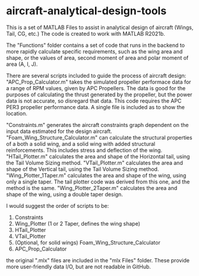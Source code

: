 # aircraft-analytical-design-tools
This is a set of MATLAB Files to assist in analytical design of aircraft (Wings, Tail, CG, etc.)
The code is created to work with MATLAB R2021b.

The "Functions" folder contains a set of code that runs in the backend to more rapidly calculate specific requirements, such as the wing area and shape, or the values of area, second moment of area and polar moment of area (A, I, J).

There are several scripts included to guide the process of aircraft design:
"APC_Prop_Calculator.m" takes the simulated propeller performace data for a range of RPM values, given by APC Propellers. The data is good for the purposes of calculating the thrust generated by the propeller, but the power data is not accurate, so disregard that data.
This code requires the APC PER3 propeller performance data. A single file is included as to show the location.

"Constraints.m" generates the aircraft constraints graph dependent on the input data estimated for the design aircraft.
"Foam_Wing_Structure_Calculator.m" can calculate the structural properties of a both a solid wing, and a solid wing with added structural reinforcements. This includes stress and deflection of the wing.
"HTail_Plotter.m" calculates the area and shape of the Horizontal tail, using the Tail Volume Sizing method.
"VTail_Plotter.m" calculates the area and shape of the Vertical tail, using the Tail Volume Sizing method.
"Wing_Plotter_1Taper.m" calculates the area and shape of the wing, using only a single taper. The tail plotter code was derived from this one, and the method is the same.
"Wing_Plotter_2Taper.m" calculates the area and shape of the wing, using a double taper design.

I would suggest the order of scripts to be: 
1. Constraints
2. Wing_Plotter (1 or 2 Taper, defines the wing shape)
3. HTail_Plotter
4. VTail_Plotter
5. (Optional, for solid wings) Foam_Wing_Structure_Calculator
6. APC_Prop_Calculator

the original ".mlx" files are included in the "mlx Files" folder. These provide more user-friendly data I/O, but are not readable in GitHub.

